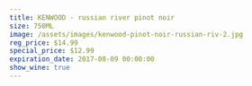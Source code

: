 ```yaml
---
title: KENWOOD - russian river pinot noir
size: 750ML
image: /assets/images/kenwood-pinot-noir-russian-riv-2.jpg
reg_price: $14.99
special_price: $12.99
expiration_date: 2017-08-09 00:00:00
show_wine: true
---
```



